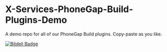 X-Services-PhoneGap-Build-Plugins-Demo
======================================

A demo repo for all of our PhoneGap Build plugins.
Copy-paste as you like.


[![Bitdeli Badge](https://d2weczhvl823v0.cloudfront.net/EddyVerbruggen/x-services-phonegap-build-plugins-demo/trend.png)](https://bitdeli.com/free "Bitdeli Badge")

